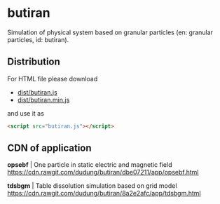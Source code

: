 # butiran
Simulation of physical system based on granular particles (en: granular particles, id: butiran).

## Distribution
For HTML file please download

* [dist/butiran.js](https://github.com/dudung/butiran/blob/master/dist/butiran.js)
* [dist/butiran.min.js](https://github.com/dudung/butiran/blob/master/dist/butiran.min.js)

and use it as

```html
<script src="butiran.js"></script>
```

## CDN of application

**opsebf** | One particle in static electric and magnetic field \
https://cdn.rawgit.com/dudung/butiran/dbe07211/app/opsebf.html

**tdsbgm** | Table dissolution simulation based on grid model \
https://cdn.rawgit.com/dudung/butiran/8a2e2afc/app/tdsbgm.html
